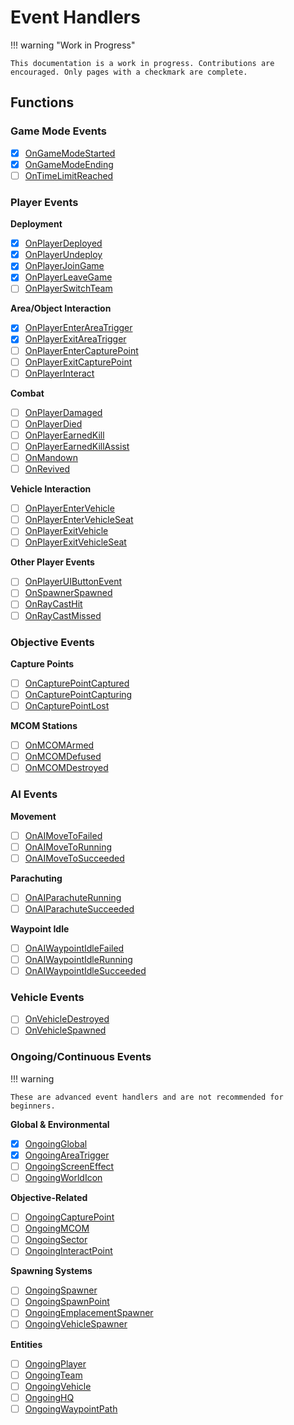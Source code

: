 # Event Handlers

!!! warning "Work in Progress"

    This documentation is a work in progress. Contributions are encouraged. Only pages with a checkmark are complete.

## Functions

### Game Mode Events

- [x] [OnGameModeStarted](./OnGameModeStarted.md)
- [x] [OnGameModeEnding](./OnGameModeEnding.md)
- [ ] [OnTimeLimitReached](./OnTimeLimitReached.md)

### Player Events

**Deployment**

  - [x] [OnPlayerDeployed](./OnPlayerDeployed.md)
  - [x] [OnPlayerUndeploy](./OnPlayerUndeploy.md)
  - [x] [OnPlayerJoinGame](./OnPlayerJoinGame.md)
  - [x] [OnPlayerLeaveGame](./OnPlayerLeaveGame.md)
  - [ ] [OnPlayerSwitchTeam](./OnPlayerSwitchTeam.md)

**Area/Object Interaction**

  - [x] [OnPlayerEnterAreaTrigger](./OnPlayerEnterAreaTrigger.md)
  - [x] [OnPlayerExitAreaTrigger](./OnPlayerExitAreaTrigger.md)
  - [ ] [OnPlayerEnterCapturePoint](./OnPlayerEnterCapturePoint.md)
  - [ ] [OnPlayerExitCapturePoint](./OnPlayerExitCapturePoint.md)
  - [ ] [OnPlayerInteract](./OnPlayerInteract.md)

**Combat**

  - [ ] [OnPlayerDamaged](./OnPlayerDamaged.md)
  - [ ] [OnPlayerDied](./OnPlayerDied.md)
  - [ ] [OnPlayerEarnedKill](./OnPlayerEarnedKill.md)
  - [ ] [OnPlayerEarnedKillAssist](./OnPlayerEarnedKillAssist.md)
  - [ ] [OnMandown](./OnMandown.md)
  - [ ] [OnRevived](./OnRevived.md)

**Vehicle Interaction**

  - [ ] [OnPlayerEnterVehicle](./OnPlayerEnterVehicle.md)
  - [ ] [OnPlayerEnterVehicleSeat](./OnPlayerEnterVehicleSeat.md)
  - [ ] [OnPlayerExitVehicle](./OnPlayerExitVehicle.md)
  - [ ] [OnPlayerExitVehicleSeat](./OnPlayerExitVehicleSeat.md)

**Other Player Events**

  - [ ] [OnPlayerUIButtonEvent](./OnPlayerUIButtonEvent.md)
  - [ ] [OnSpawnerSpawned](./OnSpawnerSpawned.md)
  - [ ] [OnRayCastHit](./OnRayCastHit.md)
  - [ ] [OnRayCastMissed](./OnRayCastMissed.md)

### Objective Events

**Capture Points**

  - [ ] [OnCapturePointCaptured](./OnCapturePointCaptured.md)
  - [ ] [OnCapturePointCapturing](./OnCapturePointCapturing.md)
  - [ ] [OnCapturePointLost](./OnCapturePointLost.md)

**MCOM Stations**

  - [ ] [OnMCOMArmed](./OnMCOMArmed.md)
  - [ ] [OnMCOMDefused](./OnMCOMDefused.md)
  - [ ] [OnMCOMDestroyed](./OnMCOMDestroyed.md)

### AI Events

**Movement**

  - [ ] [OnAIMoveToFailed](./OnAIMoveToFailed.md)
  - [ ] [OnAIMoveToRunning](./OnAIMoveToRunning.md)
  - [ ] [OnAIMoveToSucceeded](./OnAIMoveToSucceeded.md)

**Parachuting**

  - [ ] [OnAIParachuteRunning](./OnAIParachuteRunning.md)
  - [ ] [OnAIParachuteSucceeded](./OnAIParachuteSucceeded.md)

**Waypoint Idle**

  - [ ] [OnAIWaypointIdleFailed](./OnAIWaypointIdleFailed.md)
  - [ ] [OnAIWaypointIdleRunning](./OnAIWaypointIdleRunning.md)
  - [ ] [OnAIWaypointIdleSucceeded](./OnAIWaypointIdleSucceeded.md)

### Vehicle Events

- [ ] [OnVehicleDestroyed](./OnVehicleDestroyed.md)
- [ ] [OnVehicleSpawned](./OnVehicleSpawned.md)

### Ongoing/Continuous Events

!!! warning

    These are advanced event handlers and are not recommended for beginners.

**Global & Environmental**

  - [x] [OngoingGlobal](./OngoingGlobal.md)
  - [x] [OngoingAreaTrigger](./OngoingAreaTrigger.md)
  - [ ] [OngoingScreenEffect](./OngoingScreenEffect.md)
  - [ ] [OngoingWorldIcon](./OngoingWorldIcon.md)

**Objective-Related**

  - [ ] [OngoingCapturePoint](./OngoingCapturePoint.md)
  - [ ] [OngoingMCOM](./OngoingMCOM.md)
  - [ ] [OngoingSector](./OngoingSector.md)
  - [ ] [OngoingInteractPoint](./OngoingInteractPoint.md)

**Spawning Systems**

  - [ ] [OngoingSpawner](./OngoingSpawner.md)
  - [ ] [OngoingSpawnPoint](./OngoingSpawnPoint.md)
  - [ ] [OngoingEmplacementSpawner](./OngoingEmplacementSpawner.md)
  - [ ] [OngoingVehicleSpawner](./OngoingVehicleSpawner.md)

**Entities**

  - [ ] [OngoingPlayer](./OngoingPlayer.md)
  - [ ] [OngoingTeam](./OngoingTeam.md)
  - [ ] [OngoingVehicle](./OngoingVehicle.md)
  - [ ] [OngoingHQ](./OngoingHQ.md)
  - [ ] [OngoingWaypointPath](./OngoingWaypointPath.md)